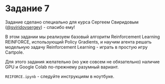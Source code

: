 # Задание 7

Задание сделано специально для курса Сергеем Свиридовым ([@sviridovsergey](https://twitter.com/sviridovsergey)) - спасибо ему!

В этом задании мы реализуем базовый алгоритм Reinforcement Learning REINFORCE, использующий Policy Gradients, и научим агента решать модельную задачу Reinforcement Learning - играть в простую игру Cartpole.

Для этого задания желательно (но уже совсем не обязательно) наличие GPU и Google Colab по-прежнему разумный вариант.

`REIFORCE.ipynb` - следуйте инструкциям в ноутбуке.
